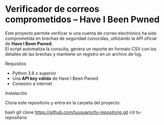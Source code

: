 # Verificador de correos comprometidos – Have I Been Pwned

Este proyecto permite verificar si una cuenta de correo electrónico ha sido comprometida en brechas de seguridad conocidas, utilizando la API oficial de **Have I Been Pwned**.  
El script automatiza la consulta, genera un reporte en formato CSV con los detalles de las brechas y mantiene un registro en un archivo de log.

Requisitos

- Python 3.8 o superior  
- Una **API key válida** de Have I Been Pwned  
- Conexión a internet  

Instalación

Clona este repositorio y entra en la carpeta del proyecto:  

bash
git clone https://github.com/tuusuario/tu-repositorio.git
cd tu-repositorio
